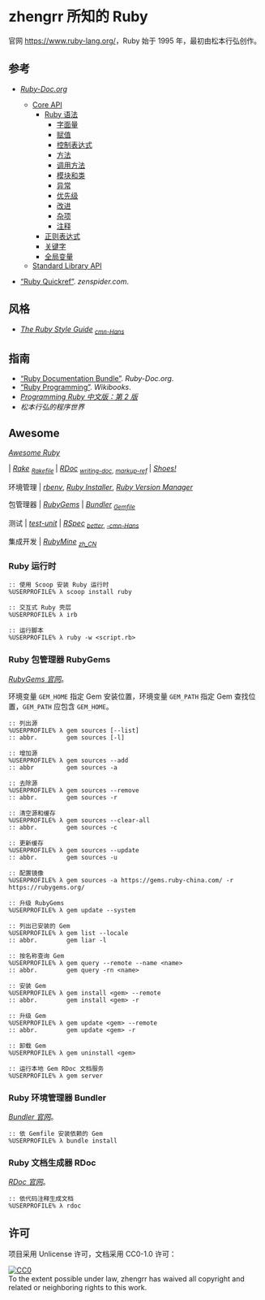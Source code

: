 # zhengrr 所知的 Ruby

官网 <https://www.ruby-lang.org/>，Ruby 始于 1995 年，最初由松本行弘创作。

## 参考

*   [*Ruby-Doc.org*](https://ruby-doc.org/)
    *   [Core API](https://ruby-doc.org/core/)
        *   [Ruby 语法](https://ruby-doc.org/core/doc/syntax_rdoc.html)
            *   [字面量](https://ruby-doc.org/core/doc/syntax/literals_rdoc.html)
            *   [赋值](https://ruby-doc.org/core/doc/syntax/assignment_rdoc.html)
            *   [控制表达式](https://ruby-doc.org/core/doc/syntax/control_expressions_rdoc.html)
            *   [方法](https://ruby-doc.org/core/doc/syntax/methods_rdoc.html)
            *   [调用方法](https://ruby-doc.org/core/doc/syntax/calling_methods_rdoc.html)
            *   [模块和类](https://ruby-doc.org/core/doc/syntax/modules_and_classes_rdoc.html)
            *   [异常](https://ruby-doc.org/core/doc/syntax/exceptions_rdoc.html)
            *   [优先级](https://ruby-doc.org/core/doc/syntax/precedence_rdoc.html)
            *   [改进](https://ruby-doc.org/core/doc/syntax/refinements_rdoc.html)
            *   [杂项](https://ruby-doc.org/core/doc/syntax/miscellaneous_rdoc.html)
            *   [注释](https://ruby-doc.org/core/doc/syntax/comments_rdoc.html)
        *   [正则表达式](https://ruby-doc.org/core/doc/regexp_rdoc.html)
        *   [关键字](https://ruby-doc.org/core/doc/keywords_rdoc.html)
        *   [全局变量](https://ruby-doc.org/core/doc/globals_rdoc.html)
    *   [Standard Library API](https://ruby-doc.org/stdlib/)

*   [“Ruby Quickref”](http://zenspider.com/ruby/quickref.html). *zenspider.com*.

## 风格

*   [*The Ruby Style Guide*](https://github.com/rubocop-hq/ruby-style-guide) <sub>
        [*cmn-Hans*](https://github.com/JuanitoFatas/ruby-style-guide/blob/master/README-zhCN.md) </sub>

## 指南

*   [“Ruby Documentation Bundle”](https://ruby-doc.org/docs/ruby-doc-bundle/). *Ruby-Doc.org*.
*   [“Ruby Programming”](https://wikibooks.org/wiki/Ruby_Programming). *Wikibooks*.
*   [*Programming Ruby 中文版：第 2 版*](http://zbgb.org/278/ZdocDetail3691109.htm "ISBN 978-7-121-03815-0")
*   *松本行弘的程序世界*

## Awesome

[*Awesome Ruby*](https://awesome-ruby.com/)

| [*Rake*](https://ruby.github.io/rake/) <sub>
      [*Rakefile*](https://ruby.github.io/rake/doc/rakefile_rdoc.html) </sub>
| [*RDoc*](https://ruby.github.io/rdoc/) <sub>
      [*writing-doc*](https://ruby.github.io/rdoc/README_rdoc.html#label-Writing+Documentation),
      [*markup-ref*](https://ruby.github.io/rdoc/RDoc/Markup.html#class-RDoc::Markup-label-RDoc+Markup+Reference) </sub>
| [*Shoes!*](http://shoesrb.com/)

环境管理
| [*rbenv*](https://github.com/rbenv/rbenv),
  [*Ruby Installer*](https://rubyinstaller.org/),
  [*Ruby Version Manager*](https://rvm.io/)

包管理器
| [*RubyGems*](https://rubygems.org/)
| [*Bundler*](https://bundler.io/) <sub>
      [*Gemfile*](https://bundler.io/man/gemfile.5.html) </sub>

测试
| [*test-unit*](https://test-unit.github.io/)
| [*RSpec*](https://rspec.info/) <sub>
      [*better*](http://betterspecs.org/),
      [*-cmn-Hans*](http://betterspecs.org/zh_cn/) </sub>

集成开发
| [*RubyMine*](https://jetbrains.com/ruby/) <sub>
      [*zh_CN*](https://github.com/pingfangx/jetbrains-in-chinese/tree/master/RubyMine) </sub>

### Ruby 运行时

```cmder
:: 使用 Scoop 安装 Ruby 运行时
%USERPROFILE% λ scoop install ruby

:: 交互式 Ruby 壳层
%USERPROFILE% λ irb

:: 运行脚本
%USERPROFILE% λ ruby -w <script.rb>
```

### Ruby 包管理器 RubyGems

[*RubyGems 官网*](https://rubygems.org/)。

环境变量 `GEM_HOME` 指定 Gem 安装位置，环境变量 `GEM_PATH` 指定 Gem 查找位置，`GEM_PATH` 应包含 `GEM_HOME`。

```cmder
:: 列出源
%USERPROFILE% λ gem sources [--list]
:: abbr.        gem sources [-l]

:: 增加源
%USERPROFILE% λ gem sources --add
:: abbr         gem sources -a

:: 去除源
%USERPROFILE% λ gem sources --remove
:: abbr.        gem sources -r

:: 清空源和缓存
%USERPROFILE% λ gem sources --clear-all
:: abbr.        gem sources -c

:: 更新缓存
%USERPROFILE% λ gem sources --update
:: abbr.        gem sources -u

:: 配置镜像
%USERPROFILE% λ gem sources -a https://gems.ruby-china.com/ -r https://rubygems.org/

:: 升级 RubyGems
%USERPROFILE% λ gem update --system

:: 列出已安装的 Gem
%USERPROFILE% λ gem list --locale
:: abbr.        gem liar -l

:: 按名称查询 Gem
%USERPROFILE% λ gem query --remote --name <name>
:: abbr.        gem query -rn <name>

:: 安装 Gem
%USERPROFILE% λ gem install <gem> --remote
:: abbr.        gem install <gem> -r

:: 升级 Gem
%USERPROFILE% λ gem update <gem> --remote
:: abbr.        gem update <gem> -r

:: 卸载 Gem
%USERPROFILE% λ gem uninstall <gem>

:: 运行本地 Gem RDoc 文档服务
%USERPROFILE% λ gem server
```

### Ruby 环境管理器 Bundler

[*Bundler 官网*](https://bundler.io/)。

```cmder
:: 依 Gemfile 安装依赖的 Gem
%USERPROFILE% λ bundle install
```

### Ruby 文档生成器 RDoc

[*RDoc 官网*](https://github.com/ruby/rdoc)。

```cmder
:: 依代码注释生成文档
%USERPROFILE% λ rdoc
```

## 许可

项目采用 Unlicense 许可，文档采用 CC0-1.0 许可：

<p xmlns:dct="https://purl.org/dc/terms/">
  <a rel="license"
     href="https://creativecommons.org/publicdomain/zero/1.0/">
    <img src="https://licensebuttons.net/p/zero/1.0/88x31.png" style="border-style: none;" alt="CC0" />
  </a>
  <br />
  To the extent possible under law,
  <span resource="[_:publisher]" rel="dct:publisher">
    <span property="dct:title">zhengrr</span></span>
  has waived all copyright and related or neighboring rights to this work.
</p>
